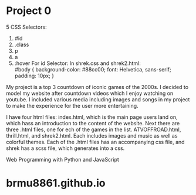 # Project 0

5 CSS Selectors:
1. #id
2. .class
3. p
4. a
5. :hover
For id Selector:
	In shrek.css and shrek2.html:
	<div id ='body'>
	#body {
	  background-color: #88cc00;
	  font: Helvetica, sans-serif;
	  padding: 10px;
	}

My project is a top 3 countdown of iconic games of the 2000s. I decided to model my website after countdown videos which I enjoy watching on youtube. I included various media including images and songs in my project to make the experience for the user more entertaining. 

I have four html files: index.html, which is the main page users land on, which hass an introduction to the content of the website. Next there are three .html files, one for ech of the games in the list. ATVOFFROAD.html, thrill.html, and shrek2.html. Each includes images and music as well as colorful themes. Each of the .html files has an accompanying css file, and shrek has a scss file, which generates into a css.

Web Programming with Python and JavaScript
# brmu8861.github.io

